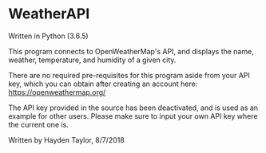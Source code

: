 # WeatherAPI

Written in Python (3.6.5)

This program connects to OpenWeatherMap's API, and displays the name, weather, temperature, and humidity of a given city.

There are no required pre-requisites for this program aside from your API key, which you can obtain after creating an account here: https://openweathermap.org/

The API key provided in the source has been deactivated, and is used as an example for other users. Please make sure to input your own API key where the current one is.

Written by Hayden Taylor, 8/7/2018
